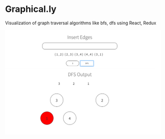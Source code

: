 # Graphical.ly
Visualization of graph traversal algorithms like bfs, dfs using React, Redux

![alt](dfs.png)
